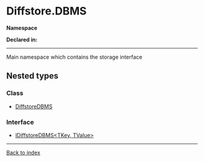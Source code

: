 # Diffstore.DBMS

**Namespace**

**Declared in:** [](.md)

------



Main namespace which contains the storage interface


## Nested types

### Class
* [DiffstoreDBMS](Diffstore.DBMS.DiffstoreDBMS.md)

### Interface
* [IDiffstoreDBMS<TKey, TValue>](Diffstore.DBMS.IDiffstoreDBMS{TKey,TValue}.md)

------

[Back to index](index.md)